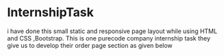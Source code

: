 # InternshipTask
i have done this small static and responsive page layout while using HTML and CSS ,Bootstrap. This is one purecode company internship task they give us to develop their order page section as given below
